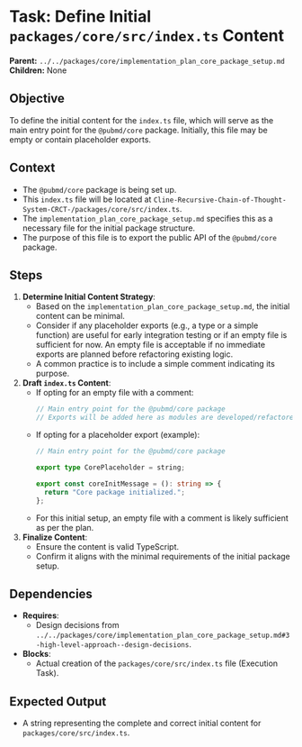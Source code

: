 # Task: Define Initial `packages/core/src/index.ts` Content

**Parent:** `../../packages/core/implementation_plan_core_package_setup.md`
**Children:** None

## Objective
To define the initial content for the `index.ts` file, which will serve as the main entry point for the `@pubmd/core` package. Initially, this file may be empty or contain placeholder exports.

## Context
- The `@pubmd/core` package is being set up.
- This `index.ts` file will be located at `Cline-Recursive-Chain-of-Thought-System-CRCT-/packages/core/src/index.ts`.
- The `implementation_plan_core_package_setup.md` specifies this as a necessary file for the initial package structure.
- The purpose of this file is to export the public API of the `@pubmd/core` package.

## Steps
1.  **Determine Initial Content Strategy**:
    *   Based on the `implementation_plan_core_package_setup.md`, the initial content can be minimal.
    *   Consider if any placeholder exports (e.g., a type or a simple function) are useful for early integration testing or if an empty file is sufficient for now. An empty file is acceptable if no immediate exports are planned before refactoring existing logic.
    *   A common practice is to include a simple comment indicating its purpose.
2.  **Draft `index.ts` Content**:
    *   If opting for an empty file with a comment:
        ```typescript
        // Main entry point for the @pubmd/core package
        // Exports will be added here as modules are developed/refactored.
        ```
    *   If opting for a placeholder export (example):
        ```typescript
        // Main entry point for the @pubmd/core package
        
        export type CorePlaceholder = string;
        
        export const coreInitMessage = (): string => {
          return "Core package initialized.";
        };
        ```
    *   For this initial setup, an empty file with a comment is likely sufficient as per the plan.
3.  **Finalize Content**:
    *   Ensure the content is valid TypeScript.
    *   Confirm it aligns with the minimal requirements of the initial package setup.

## Dependencies
- **Requires**:
    - Design decisions from `../../packages/core/implementation_plan_core_package_setup.md#3-high-level-approach--design-decisions`.
- **Blocks**:
    - Actual creation of the `packages/core/src/index.ts` file (Execution Task).

## Expected Output
- A string representing the complete and correct initial content for `packages/core/src/index.ts`.